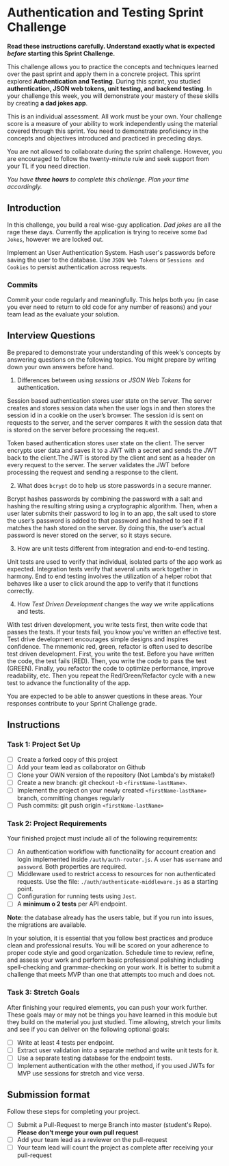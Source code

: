 # Authentication and Testing Sprint Challenge

**Read these instructions carefully. Understand exactly what is expected _before_ starting this Sprint Challenge.**

This challenge allows you to practice the concepts and techniques learned over the past sprint and apply them in a concrete project. This sprint explored **Authentication and Testing**. During this sprint, you studied **authentication, JSON web tokens, unit testing, and backend testing**. In your challenge this week, you will demonstrate your mastery of these skills by creating **a dad jokes app**.

This is an individual assessment. All work must be your own. Your challenge score is a measure of your ability to work independently using the material covered through this sprint. You need to demonstrate proficiency in the concepts and objectives introduced and practiced in preceding days.

You are not allowed to collaborate during the sprint challenge. However, you are encouraged to follow the twenty-minute rule and seek support from your TL if you need direction.

_You have **three hours** to complete this challenge. Plan your time accordingly._

## Introduction

In this challenge, you build a real wise-guy application. _Dad jokes_ are all the rage these days. Currently the application is trying to receive some `Dad Jokes`, however we are locked out.

Implement an User Authentication System. Hash user's passwords before saving the user to the database. Use `JSON Web Tokens` or `Sessions and Cookies` to persist authentication across requests.

### Commits

Commit your code regularly and meaningfully. This helps both you (in case you ever need to return to old code for any number of reasons) and your team lead as the evaluate your solution.

## Interview Questions

Be prepared to demonstrate your understanding of this week's concepts by answering questions on the following topics. You might prepare by writing down your own answers before hand.

1. Differences between using _sessions_ or _JSON Web Tokens_ for authentication.

Session based authentication stores user state on the server. The server creates and stores session data when the user logs in and then stores the session id in a cookie on the user’s browser. The session id is sent on requests to the server, and the server compares it with the session data that is stored on the server before processing the request.

Token based authentication stores user state on the client. The server encrypts user data and saves it to a JWT with a secret and sends the JWT back to the client.The JWT is stored by the client and sent as a header on every request to the server. The server validates the JWT before processing the request and sending a response to the client.

2. What does `bcrypt` do to help us store passwords in a secure manner.

Bcrypt hashes passwords by combining the password with a salt and hashing the resulting string using a cryptographic algorithm. Then, when a user later submits their password to log in to an app, the salt used to store the user’s password is added to that password and hashed to see if it matches the hash stored on the server. By doing this, the user’s actual password is never stored on the server, so it stays secure.

3. How are unit tests different from integration and end-to-end testing.

Unit tests are used to verify that individual, isolated parts of the app work as expected. Integration tests verify that several units work together in harmony. End to end testing involves the utilization of a helper robot that behaves like a user to click around the app to verify that it functions correctly.

4. How _Test Driven Development_ changes the way we write applications and tests.

With test driven development, you write tests first, then write code that passes the tests. If your tests fail, you know you’ve written an effective test. Test drive development encourages simple designs and inspires confidence. The mnemonic red, green, refactor is often used to describe test driven development. First, you write the test. Before you have written the code, the test fails (RED). Then, you write the code to pass the test (GREEN). Finally, you refactor the code to optimize performance, improve readability, etc. Then you repeat the Red/Green/Refactor cycle with a new test to advance the functionality of the app.

You are expected to be able to answer questions in these areas. Your responses contribute to your Sprint Challenge grade.

## Instructions

### Task 1: Project Set Up

- [ ] Create a forked copy of this project
- [ ] Add your team lead as collaborator on Github
- [ ] Clone your OWN version of the repository (Not Lambda's by mistake!)
- [ ] Create a new branch: git checkout -b `<firstName-lastName>`.
- [ ] Implement the project on your newly created `<firstName-lastName>` branch, committing changes regularly
- [ ] Push commits: git push origin `<firstName-lastName>`

### Task 2: Project Requirements

Your finished project must include all of the following requirements:

- [ ] An authentication workflow with functionality for account creation and login implemented inside `/auth/auth-router.js`. A `user` has `username` and `password`. Both properties are required.
- [ ] Middleware used to restrict access to resources for non authenticated requests. Use the file: `./auth/authenticate-middleware.js` as a starting point.
- [ ] Configuration for running tests using `Jest`.
- [ ] A **minimum o 2 tests** per API endpoint.

**Note**: the database already has the users table, but if you run into issues, the migrations are available.

In your solution, it is essential that you follow best practices and produce clean and professional results. You will be scored on your adherence to proper code style and good organization. Schedule time to review, refine, and assess your work and perform basic professional polishing including spell-checking and grammar-checking on your work. It is better to submit a challenge that meets MVP than one that attempts too much and does not.

### Task 3: Stretch Goals

After finishing your required elements, you can push your work further. These goals may or may not be things you have learned in this module but they build on the material you just studied. Time allowing, stretch your limits and see if you can deliver on the following optional goals:

- [ ] Write at least 4 tests per endpoint.
- [ ] Extract user validation into a separate method and write unit tests for it.
- [ ] Use a separate testing database for the endpoint tests.
- [ ] Implement authentication with the other method, if you used JWTs for MVP use sessions for stretch and vice versa.

## Submission format

Follow these steps for completing your project.

- [ ] Submit a Pull-Request to merge <firstName-lastName> Branch into master (student's Repo). **Please don't merge your own pull request**
- [ ] Add your team lead as a reviewer on the pull-request
- [ ] Your team lead will count the project as complete after receiving your pull-request
